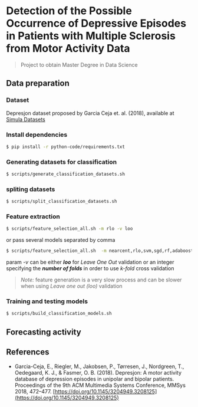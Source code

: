 # Detection of the Possible Occurrence of Depressive Episodes in Patients with Multiple Sclerosis from Motor Activity Data

> Project to obtain Master Degree in Data Science

## Data preparation

### Dataset
Depresjon dataset proposed by Garcia Ceja et. al. (2018), available at [Simula Datasets](https://datasets.simula.no/depresjon/)

### Install dependencies

```bash
$ pip install -r python-code/requirements.txt
```

### Generating datasets for classification

```bash
$ scripts/generate_classification_datasets.sh
```

### spliting datasets

```bash
$ scripts/split_classification_datasets.sh
```

### Feature extraction

```bash
$ scripts/feature_selection_all.sh -m rlo -v loo
```

or pass several models separated by comma

```bash
$ scripts/feature_selection_all.sh  -m nearcent,rlo,svm,sgd,rf,adaboost -v loo 
```

param *-v* can be either ***loo*** for *Leave One Out* validation or an integer specifying the ***number of folds*** in order to use *k-fold* cross validation

> *Note:* feature generation is a very slow process and can be slower when using *Leave one out (loo)* validation

### Training and testing models

```bash
$ scripts/build_classification_models.sh
```

## Forecasting activity


## References
- Garcia-Ceja, E., Riegler, M., Jakobsen, P., Tørresen, J., Nordgreen, T., Oedegaard, K. J., & Fasmer, O. B. (2018). Depresjon: A motor activity database of depression episodes in unipolar and bipolar patients. Proceedings of the 9th ACM Multimedia Systems Conference, MMSys 2018, 472–477. [https://doi.org/10.1145/3204949.3208125](https://doi.org/10.1145/3204949.3208125)